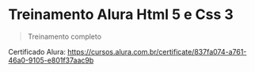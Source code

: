 # Treinamento Alura Html 5 e Css 3

> Treinamento completo 

Certificado Alura:
https://cursos.alura.com.br/certificate/837fa074-a761-46a0-9105-e801f37aac9b
